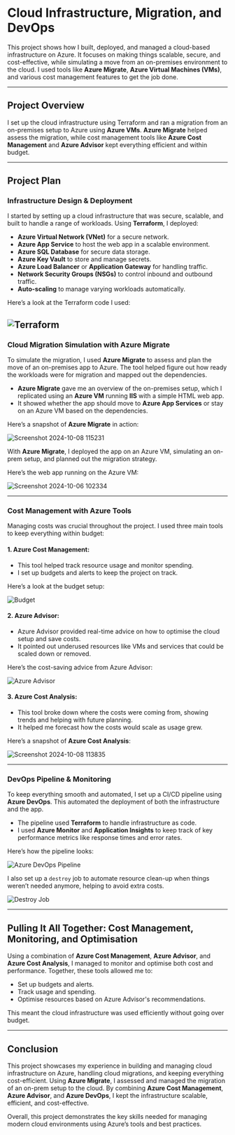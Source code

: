 # Cloud Infrastructure, Migration, and DevOps

This project shows how I built, deployed, and managed a cloud-based infrastructure on Azure. It focuses on making things scalable, secure, and cost-effective, while simulating a move from an on-premises environment to the cloud. I used tools like **Azure Migrate**, **Azure Virtual Machines (VMs)**, and various cost management features to get the job done.

---

## Project Overview

I set up the cloud infrastructure using Terraform and ran a migration from an on-premises setup to Azure using **Azure VMs**. **Azure Migrate** helped assess the migration, while cost management tools like **Azure Cost Management** and **Azure Advisor** kept everything efficient and within budget.

---

## Project Plan

### Infrastructure Design & Deployment

I started by setting up a cloud infrastructure that was secure, scalable, and built to handle a range of workloads. Using **Terraform**, I deployed:

- **Azure Virtual Network (VNet)** for a secure network.
- **Azure App Service** to host the web app in a scalable environment.
- **Azure SQL Database** for secure data storage.
- **Azure Key Vault** to store and manage secrets.
- **Azure Load Balancer** or **Application Gateway** for handling traffic.
- **Network Security Groups (NSGs)** to control inbound and outbound traffic.
- **Auto-scaling** to manage varying workloads automatically.

Here’s a look at the Terraform code I used:

![Terraform](https://github.com/user-attachments/assets/c087cd65-7b32-4a7d-9ba4-9f93e3868401)
---

### Cloud Migration Simulation with Azure Migrate

To simulate the migration, I used **Azure Migrate** to assess and plan the move of an on-premises app to Azure. The tool helped figure out how ready the workloads were for migration and mapped out the dependencies.

- **Azure Migrate** gave me an overview of the on-premises setup, which I replicated using an **Azure VM** running **IIS** with a simple HTML web app.
- It showed whether the app should move to **Azure App Services** or stay on an Azure VM based on the dependencies.

Here’s a snapshot of **Azure Migrate** in action:

![Screenshot 2024-10-08 115231](https://github.com/user-attachments/assets/32a53499-a36f-4e0a-b2bb-c79fa1bdbb9d)

With **Azure Migrate**, I deployed the app on an Azure VM, simulating an on-prem setup, and planned out the migration strategy.

Here’s the web app running on the Azure VM:

![Screenshot 2024-10-06 102334](https://github.com/user-attachments/assets/87ce4cea-262f-4812-8a4a-1e035c1862e8)

---

### Cost Management with Azure Tools

Managing costs was crucial throughout the project. I used three main tools to keep everything within budget:

#### 1. **Azure Cost Management**:
- This tool helped track resource usage and monitor spending.
- I set up budgets and alerts to keep the project on track.

Here’s a look at the budget setup:

![Budget](./images/Budget.png)

#### 2. **Azure Advisor**:
- Azure Advisor provided real-time advice on how to optimise the cloud setup and save costs.
- It pointed out underused resources like VMs and services that could be scaled down or removed.

Here’s the cost-saving advice from Azure Advisor:

![Azure Advisor](./images/azure_advisor.png)

#### 3. **Azure Cost Analysis**:
- This tool broke down where the costs were coming from, showing trends and helping with future planning.
- It helped me forecast how the costs would scale as usage grew.

Here’s a snapshot of **Azure Cost Analysis**:

![Screenshot 2024-10-08 113835](https://github.com/user-attachments/assets/53ce519d-0b70-415d-9228-dabc3b5eff59)

---

### DevOps Pipeline & Monitoring

To keep everything smooth and automated, I set up a CI/CD pipeline using **Azure DevOps**. This automated the deployment of both the infrastructure and the app.

- The pipeline used **Terraform** to handle infrastructure as code.
- I used **Azure Monitor** and **Application Insights** to keep track of key performance metrics like response times and error rates.

Here’s how the pipeline looks:

![Azure DevOps Pipeline](./images/My_Pipeline.png)

I also set up a `destroy` job to automate resource clean-up when things weren’t needed anymore, helping to avoid extra costs.

![Destroy Job](./images/Destroy.png)

---

## Pulling It All Together: Cost Management, Monitoring, and Optimisation

Using a combination of **Azure Cost Management**, **Azure Advisor**, and **Azure Cost Analysis**, I managed to monitor and optimise both cost and performance. Together, these tools allowed me to:
- Set up budgets and alerts.
- Track usage and spending.
- Optimise resources based on Azure Advisor's recommendations.

This meant the cloud infrastructure was used efficiently without going over budget.

---

## Conclusion

This project showcases my experience in building and managing cloud infrastructure on Azure, handling cloud migrations, and keeping everything cost-efficient. Using **Azure Migrate**, I assessed and managed the migration of an on-prem setup to the cloud. By combining **Azure Cost Management**, **Azure Advisor**, and **Azure DevOps**, I kept the infrastructure scalable, efficient, and cost-effective.

Overall, this project demonstrates the key skills needed for managing modern cloud environments using Azure’s tools and best practices.

